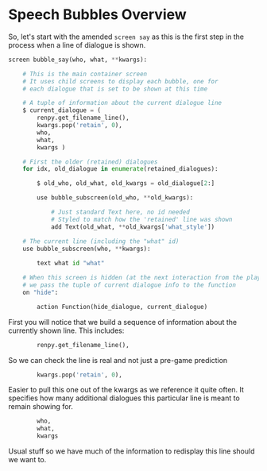 # Speech Bubbles Overview

So, let's start with the amended `screen say` as this is the first step in the process when a line of dialogue is shown.

```py
screen bubble_say(who, what, **kwargs):

    # This is the main container screen
    # It uses child screens to display each bubble, one for 
    # each dialogue that is set to be shown at this time

    # A tuple of information about the current dialogue line
    $ current_dialogue = (
        renpy.get_filename_line(),
        kwargs.pop('retain', 0),
        who,
        what,
        kwargs )

    # First the older (retained) dialogues
    for idx, old_dialogue in enumerate(retained_dialogues):

        $ old_who, old_what, old_kwargs = old_dialogue[2:]

        use bubble_subscreen(old_who, **old_kwargs):

            # Just standard Text here, no id needed
            # Styled to match how the 'retained' line was shown
            add Text(old_what, **old_kwargs['what_style'])

    # The current line (including the "what" id)
    use bubble_subscreen(who, **kwargs):
    
        text what id "what"

    # When this screen is hidden (at the next interaction from the player)
    # we pass the tuple of current dialogue info to the function
    on "hide":

        action Function(hide_dialogue, current_dialogue)
```
First you will notice that we build a sequence of information about the currently shown line. This includes:
```py
        renpy.get_filename_line(),
```
So we can check the line is real and not just a pre-game prediction
```py
        kwargs.pop('retain', 0),
```
Easier to pull this one out of the kwargs as we reference it quite often. It specifies how many additional dialogues this particular line is meant to remain showing for.
```py
        who,
        what,
        kwargs
```
Usual stuff so we have much of the information to redisplay this line should we want to.


